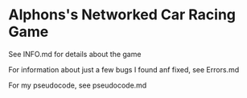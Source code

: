 # Alphons's Networked Car Racing Game
See INFO.md for details about the game

For information about just a few bugs I found anf fixed, see Errors.md

For my pseudocode, see pseudocode.md